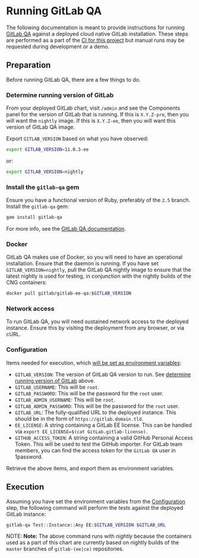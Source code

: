 # Running GitLab QA

The following documentation is meant to provide instructions for running
[GitLab QA](https://gitlab.com/gitlab-org/gitlab-qa) against a deployed cloud
native GitLab installation. These steps are performed as a part of the
[CI for this project](https://gitlab.com/gitlab-org/charts/gitlab/tree/master/.gitlab-ci.yml)
but manual runs may be requested during development or a demo.

## Preparation

Before running GitLab QA, there are a few things to do.

### Determine running version of GitLab

From your deployed GitLab chart, visit `/admin` and see the Components panel
for the version of GitLab that is running. If this is `X.Y.Z-pre`, then you
will want the `nightly` image. If this is `X.Y.Z-ee`, then you will want this
version of GitLab QA image.

Export `GITLAB_VERSION` based on what you have observed:

```sh
export GITLAB_VERSION=11.0.3-ee
```

or:

```sh
export GITLAB_VERSION=nightly
```

### Install the `gitlab-qa` gem

Ensure you have a functional version of Ruby, preferably of the `2.5` branch.
Install the `gitlab-qa` gem:

```sh
gem install gitlab-qa
```

For more info, see the [GitLab QA documentation](https://gitlab.com/gitlab-org/gitlab-qa#how-can-you-use-it).

### Docker

GitLab QA makes use of Docker, so you will need to have an operational
installation. Ensure that the daemon is running. If you have set `GITLAB_VERSION=nightly`,
pull the GitLab QA nightly image to ensure that the latest nightly is used for
testing, in conjunction with the nightly builds of the CNG containers:

```sh
docker pull gitlab/gitlab-ee-qa:$GITLAB_VERSION
```

### Network access

To run GitLab QA, you will need sustained network access to the deployed instance.
Ensure this by visiting the deployment from any browser, or via cURL.

### Configuration

Items needed for execution, which
[will be set as environment variables](https://gitlab.com/gitlab-org/gitlab-qa#supported-environment-variables):

- `GITLAB_VERSION`: The version of GitLab QA version to run. See [determine running version of GitLab](#determine-running-version-of-gitlab) above.
- `GITLAB_USERNAME`: This will be `root`.
- `GITLAB_PASSWORD`: This will be the password for the `root` user.
- `GITLAB_ADMIN_USERNAME`: This will be `root`.
- `GITLAB_ADMIN_PASSWORD`: This will be the password for the `root` user.
- `GITLAB_URL`: The fully-qualified URL to the deployed instance. This should be
  in the form of `https://gitlab.domain.tld`.
- `EE_LICENSE`: A string containing a GitLab EE license. This can be handled
  via `export EE_LICENSE=$(cat GitLab.gitlab-license)`.
- `GITHUB_ACCESS_TOKEN`: A string containing a valid GitHub Personal Access Token.
  This will be used to test the GitHub importer. For GitLab team members, you can
  find the access token for the `GitLab QA` user in 1password.

Retrieve the above items, and export them as environment variables.

## Execution

Assuming you have set the environment variables from the
[Configuration](#configuration) step, the following command will perform the
tests against the deployed GitLab instance:

```sh
gitlab-qa Test::Instance::Any EE:$GITLAB_VERSION $GITLAB_URL
```

NOTE: **Note:**
The above command runs with _nightly_ because the containers used as a
part of this chart are currently based on nightly builds of the `master` branches
of `gitlab-(ee|ce)` repositories.

